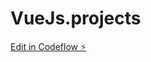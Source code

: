 # VueJs.projects

[Edit in Codeflow ⚡️](https://stackblitz.com/~/github.com/icaroedu/VueJs.projects)
